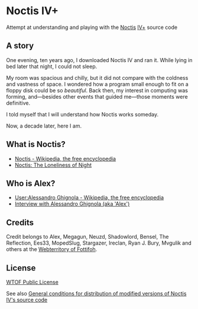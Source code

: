 # Noctis IV+
Attempt at understanding and playing with the [Noctis](http://anynowhere.com/bb/index.php?l=D4JeGEdhacS6Srr6NfweDCUh&r=lYUhcug3l3hhX4s6Spx5) [IV+](http://anynowhere.com/bb/posts.php?t=4341) source code

## A story
One evening, ten years ago, I downloaded Noctis IV and ran it. While lying in bed later that night, I could not sleep.

My room was spacious and chilly, but it did not compare with the coldness and vastness of space. I wondered how a program small enough to fit on a floppy disk could be so _beautiful_. Back then, my interest in computing was forming, and—besides other events that guided me—those moments were definitive.

I told myself that I will understand how Noctis works someday.

Now, a decade later, here I am.

## What is Noctis?
- [Noctis - Wikipedia, the free encyclopedia](http://en.wikipedia.org/wiki/Noctis)
- [Noctis: The Loneliness of Night](http://www.eveningoflight.nl/subspecie/2012/10/23/noctis-the-loneliness-of-night)

## Who is Alex?
- [User:Alessandro Ghignola - Wikipedia, the free encyclopedia](http://en.wikipedia.org/wiki/User:Alessandro_Ghignola)
- [Interview with Alessandro Ghignola (aka 'Alex')](http://videogamepotpourri.blogspot.co.uk/2012/05/interview-with-alessandro-ghignola-aka.html)

## Credits
Credit belongs to Alex, Megagun, Neuzd, Shadowlord, Bensel, The Reflection, Ees33, MopedSlug, Stargazer, Ireclan, Ryan J. Bury, Mvgulik and others at the [Webterritory of Fottifoh](http://anynowhere.com).

## License
[WTOF Public License](WPL.HTM)

See also [General conditions for distribution of modified versions of Noctis IV's source code](http://anynowhere.com/bb/posts.php?t=409&p=5)
